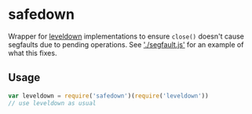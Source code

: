 
# safedown

Wrapper for [leveldown](https://github.com/Level/leveldown) implementations to ensure `close()` doesn't cause segfaults due to pending operations. See ['./segfault.js'](https://github.com/tradle/safedown/blob/master/segfault.js) for an example of what this fixes.

## Usage

```js
var leveldown = require('safedown')(require('leveldown'))
// use leveldown as usual
```
